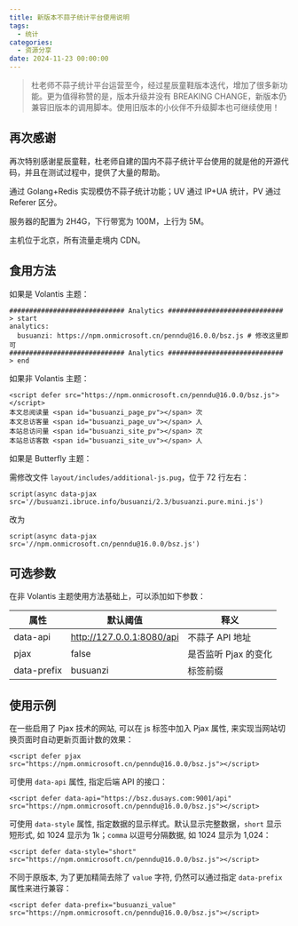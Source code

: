 ```yaml
---
title: 新版本不蒜子统计平台使用说明
tags:
  - 统计
categories:
  - 资源分享
date: 2024-11-23 00:00:00
---
```


> 杜老师不蒜子统计平台运营至今，经过星辰童鞋版本迭代，增加了很多新功能。更为值得称赞的是，版本升级并没有 BREAKING CHANGE，新版本仍兼容旧版本的调用脚本。使用旧版本的小伙伴不升级脚本也可继续使用！

<!-- more -->

## 再次感谢

再次特别感谢星辰童鞋，杜老师自建的国内不蒜子统计平台使用的就是他的开源代码，并且在测试过程中，提供了大量的帮助。

通过 Golang+Redis 实现模仿不蒜子统计功能；UV 通过 IP+UA 统计，PV 通过 Referer 区分。

服务器的配置为 2H4G，下行带宽为 100M，上行为 5M。

主机位于北京，所有流量走境内 CDN。

## 食用方法

如果是 Volantis 主题：

```
############################# Analytics ############################# > start
analytics:
  busuanzi: https://npm.onmicrosoft.cn/penndu@16.0.0/bsz.js # 修改这里即可
############################# Analytics ############################# > end
```

如果非 Volantis 主题：

```
<script defer src="https://npm.onmicrosoft.cn/penndu@16.0.0/bsz.js"></script>
本文总阅读量 <span id="busuanzi_page_pv"></span> 次
本文总访客量 <span id="busuanzi_page_uv"></span> 人
本站总访问量 <span id="busuanzi_site_pv"></span> 次
本站总访客数 <span id="busuanzi_site_uv"></span> 人
```

如果是 Butterfly 主题：

需修改文件 `layout/includes/additional-js.pug`，位于 72 行左右：

```
script(async data-pjax src='//busuanzi.ibruce.info/busuanzi/2.3/busuanzi.pure.mini.js')
```

改为

```
script(async data-pjax src='//npm.onmicrosoft.cn/penndu@16.0.0/bsz.js')
```

## 可选参数

在非 Volantis 主题使用方法基础上，可以添加如下参数：

| 属性 | 默认阈值 | 释义 |
| - | - | - |
| data-api | http://127.0.0.1:8080/api | 不蒜子 API 地址 |
| pjax | false | 是否监听 Pjax 的变化 |
| data-prefix | busuanzi | 标签前缀 |

## 使用示例

在一些启用了 Pjax 技术的网站, 可以在 js 标签中加入 Pjax 属性, 来实现当网站切换页面时自动更新页面计数的效果：

```
<script defer pjax src="https://npm.onmicrosoft.cn/penndu@16.0.0/bsz.js"></script>
```

可使用 `data-api` 属性, 指定后端 API 的接口：

```
<script defer data-api="https://bsz.dusays.com:9001/api" src="https://npm.onmicrosoft.cn/penndu@16.0.0/bsz.js"></script>
```

可使用 `data-style` 属性, 指定数据的显示样式。默认显示完整数据，`short` 显示短形式, 如 1024 显示为 1k；`comma` 以逗号分隔数据, 如 1024 显示为 1,024：

```
<script defer data-style="short" src="https://npm.onmicrosoft.cn/penndu@16.0.0/bsz.js"></script>
```

不同于原版本, 为了更加精简去除了 `value` 字符, 仍然可以通过指定 `data-prefix` 属性来进行兼容：

```
<script defer data-prefix="busuanzi_value" src="https://npm.onmicrosoft.cn/penndu@16.0.0/bsz.js"></script>
```